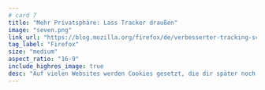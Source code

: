 ```yaml
---
# card 7
title: "Mehr Privatsphäre: Lass Tracker draußen"
image: "seven.png"
link_url: "https://blog.mozilla.org/firefox/de/verbesserter-tracking-schutz-von-firefox/?utm_source=www.mozilla.org&utm_medium=referral&utm_campaign=election&utm_content=card"
tag_label: "Firefox"
size: "medium"
aspect_ratio: "16-9"
include_highres_image: true
desc: "Auf vielen Websites werden Cookies gesetzt, die dir später noch durchs Web folgen. Mit Firefox kannst du Online-Tracking einfach blockieren."
---
```

